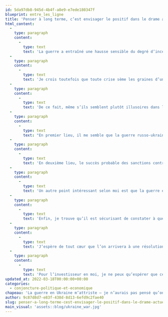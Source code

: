 ```yaml
---
id: 5da97db8-945d-4b4f-a8e9-e7ede180347f
blueprint: entre_les_ligne
title: 'Penser à long terme, c’est envisager le positif dans le drame actuel'
html_content:
  -
    type: paragraph
    content:
      -
        type: text
        text: 'La guerre a entraîné une hausse sensible du degré d’incertitude chez les investisseurs. Qui voudrait investir dans de telles conditions? On ne peut pas savoir quelles seront les conséquences à court ou moyen terme sur l’économie, les cours du pétrole, l’inflation et le niveau des taux d’intérêt.'
  -
    type: paragraph
    content:
      -
        type: text
        text: 'Je crois toutefois que toute crise sème les graines d’une amélioration éventuelle des conditions économiques et géopolitiques. C’est lorsque tout semble aller mal que l’investisseur doit se concentrer encore plus sur l’horizon à long terme.'
  -
    type: paragraph
    content:
      -
        type: text
        text: 'De ce fait, même s’ils semblent plutôt illusoires dans les conditions actuelles, je vois quelques éléments potentiellement positifs émerger du conflit actuel.'
  -
    type: paragraph
    content:
      -
        type: text
        text: "En premier lieu, il me semble que la guerre russo-ukrainienne a confirmé la force extraordinaire des armes économiques et financières que les États-Unis et les pays occidentaux ont à leur disposition. On ne connaît pas encore toutes les conséquences des nombreuses sanctions économiques imposées à la Russie, mais elles lui causeront des dommages considérables. Entre le 24 février dernier, jour de l’invasion de l’Ukraine par la Russie, et le 17 mars, le rouble a perdu plus de 22\_% de sa valeur face au dollar américain; il y a quelques jours, il avait perdu plus du tiers de sa valeur. Les taux d’intérêt ont doublé au cours des dernières semaines et le gouvernement se trouve potentiellement en position de défaut sur sa dette. La pression économique sur la Russie est telle qu’elle pourrait ébranler le régime politique russe. À mon avis, il est probable que ces «\_armes\_» économiques deviennent l’option par défaut que choisiront les pays pour résoudre leurs conflits dans le futur, plutôt que d’avoir recours aux armes."
  -
    type: paragraph
    content:
      -
        type: text
        text: 'En deuxième lieu, le succès probable des sanctions contre la Russie est à mon avis une preuve quasi irréfutable de l’attrait de la mondialisation des marchés et de l’intégration économique de tous les pays dans l’économie mondiale. Au cours des dernières années, on a vu aux États-Unis des pressions politiques favorisant des mesures protectionnistes, en particulier face à la Chine. Il me semble que les ravages que pourraient causer les sanctions envers la Russie sont le meilleur plaidoyer en faveur de l’ouverture des marchés mondiaux dans les années à venir.'
  -
    type: paragraph
    content:
      -
        type: text
        text: 'Un autre point intéressant selon moi est que la guerre en Ukraine pourrait accélérer le mouvement vers les énergies vertes. Le conflit a fait exploser le cours du baril de pétrole et du gaz. Il est également devenu évident que chaque pays devrait chercher à réduire sa dépendance énergétique envers les régimes autoritaires et les énergies fossiles. Le mouvement vers les énergies vertes, déjà bien en selle, pourrait s’accélérer au cours des prochaines années.'
  -
    type: paragraph
    content:
      -
        type: text
        text: 'Enfin, je trouve qu’il est sécurisant de constater à quel point la grande majorité des pays de la planète sont rapidement parvenus à un consensus au cours des dernières semaines et se sont alliés pour punir la Russie. De fait, on a assisté à une réaction semblable aux lendemains de la pandémie de COVID-19, la majorité des pays s’étant entendus pour mettre en place des mesures sanitaires visant à contrer le virus. Le développement ultra-rapide de vaccins contre la COVID-19 est un bel exemple de la capacité des pays et des entreprises à collaborer pour faire face à un défi mondial. C’est encourageant pour le défi que pose le réchauffement climatique.'
  -
    type: paragraph
    content:
      -
        type: text
        text: 'J’espère de tout cœur que l’on arrivera à une résolution rapide et pacifique du conflit entre la Russie et l’Ukraine.'
  -
    type: paragraph
    content:
      -
        type: text
        text: 'Pour l’investisseur en moi, je ne peux qu’espérer que cette guerre inhumaine produise ultimement des effets positifs à long terme.'
updated_at: 2022-03-18T00:00:00+00:00
categories:
  - conjoncture-politique-et-economique
chapeau: 'La guerre en Ukraine m’attriste – je n’aurais pas pensé qu’on aurait pu assister à une telle tragédie au 21e siècle. Le pire dans tout ça est que j’ai l’impression de ne pouvoir rien faire pour venir en aide aux Ukrainiens, à part peut-être donner à des organismes qui leur viennent en aide comme la Croix-Rouge.'
author: 9c87d8d7-e83f-438d-8d13-6efd9c2fae40
slug: penser-a-long-terme-cest-envisager-le-positif-dans-le-drame-actuel
main_visual: 'assets::blog/ukraine_war.jpg'
---
```

